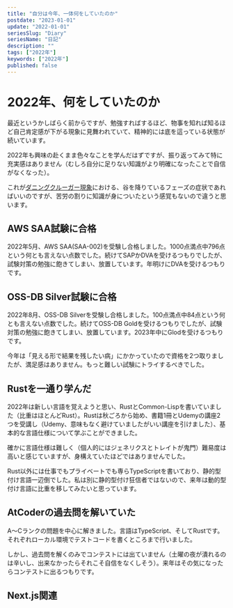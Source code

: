 ```yaml
---
title: "自分は今年、一体何をしていたのか"
postdate: "2023-01-01"
update: "2022-01-01"
seriesSlug: "Diary"
seriesName: "日記"
description: ""
tags: ["2022年"]
keywords: ["2022年"]
published: false
---
```


# 2022年、何をしていたのか

最近というかしばらく前からですが、勉強すればするほど、物事を知れば知るほど自己肯定感が下がる現象に見舞われていて、精神的には底を這っている状態が続いています。

2022年も興味の赴くまま色々なことを学んだはずですが、振り返ってみて特に充実感はありません（むしろ自分に足りない知識がより明確になったことで自信がなくなった）。

これが[ダニングクルーガー現象](https://togetter.com/li/1783989)における、谷を降りているフェーズの症状であればいいのですが、苦労の割りに知識が身についたという感覚もないので違うと思います。



## AWS SAA試験に合格

2022年5月、AWS SAA(SAA-002)を受験し合格しました。1000点満点中796点という何とも言えない点数でした。続けてSAPかDVAを受けるつもりでしたが、試験対策の勉強に飽きてしまい、放置しています。年明けにDVAを受けるつもりです。

## OSS-DB Silver試験に合格

2022年8月、OSS-DB Silverを受験し合格しました。100点満点中84点という何とも言えない点数でした。続けてOSS-DB Goldを受けるつもりでしたが、試験対策の勉強に飽きてしまい、放置しています。2023年中にGlodを受けるつもりです。

今年は「見える形で結果を残したい病」にかかっていたので資格を2つ取りましたが、満足感はありません。もっと難しい試験にトライするべきでした。

## Rustを一通り学んだ

2022年は新しい言語を覚えようと思い、RustとCommon-Lispを書いていました（比重はほとんどRust）。Rustは秋ごろから始め、書籍1冊とUdemyの講座2つを受講し（Udemy、意味もなく避けていましたがいい講座を引けました）、基本的な言語仕様について学ぶことができました。

確かに言語仕様は難しく（個人的にはジェネリクスとトレイトが鬼門）難易度は高いと感じていますが、身構えていたほどではありませんでした。

Rust以外には仕事でもプライベートでも専らTypeScriptを書いており、静的型付け言語一辺倒でした。私は別に静的型付け狂信者ではないので、来年は動的型付け言語に比重を移してみたいと思っています。

## AtCoderの過去問を解いていた

A～Cランクの問題を中心に解きました。言語はTypeScript、そしてRustです。それぞれローカル環境でテストコードを書くところまで行いました。

しかし、過去問を解くのみでコンテストには出ていません（土曜の夜が潰れるのは辛いし、出来なかったらそれこそ自信をなくしそう）。来年はその気になったらコンテストに出るつもりです。

## Next.js関連



